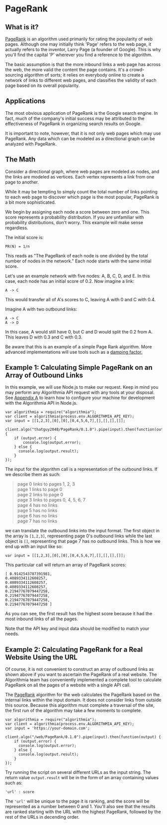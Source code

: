 # PageRank
## What is it?
[PageRank](https://algorithmia.com/algorithms/thatguy2048/PageRank) is an algorithm used primarily for rating the popularity of web pages. Although one may initially think 'Page' refers to the web page, it actually refers to the inventor, Larry Page (a founder of Google). This is why you'll find the capital 'P' wherever you find a reference to the algorithm.

The basic assumption is that the more inbound links a web page has across the web, the more valid the content the page contains. It's a crowd-sourcing algorithm of sorts; it relies on everybody online to create a network of links to different web pages, and classifies the  validity of each page based on its overall popularity.

## Applications
The most obvious application of PageRank is the Google search engine. In fact, much of the company's initial success may be attributed to the effectiveness of PageRank in organizing search results on Google.

It is important to note, however, that it is not only web pages which may use PageRank. Any data which can be modeled as a directional graph can be analyzed with PageRank.

## The Math
Consider a directional graph, where web pages are modeled as nodes, and the links are modeled as vertices. Each vertex represents a link from one page to another.

While it may be tempting to simply count the total number of links pointing to each web page to discover which page is the most popular, PageRank is a bit more sophisticated.

We begin by assigning each node a score between zero and one. This score represents a probability distribution. If you are unfamiliar with probability distributions, don't worry. This example will make sense regardless.

The initial score is:

```
PR(N) = 1/n
```

This reads as "The PageRank of each node is one divided by the total number of nodes in the network." Each node starts with the same initial score.

Let's use an example network with five nodes: A, B, C, D, and E. In this case, each node has an initial score of 0.2. Now imagine a link:

```
A -> C
```

This would transfer all of A's scores to C, leaving A with 0 and C with 0.4.

Imagine A with two outbound links:

```
A -> C
A -> D
```

In this case, A would still have 0, but C and D would split the 0.2 from A. This leaves D with 0.3 and C with 0.3.

Be aware that this is an example of a simple Page Rank algorithm. More advanced implementations will use tools such as a [damping factor.](http://www.pagerank.dk/Pagerank-formula/Damping-factor.htm)

## Example 1: Calculating Simple PageRank on an Array of Outbound Links

In this example, we will use Node.js to make our request. Keep in mind you may perform any Algorithmia API request with any tools at your disposal. See [Appendix A](appendix-a.md) to learn how to configure your machine for development with the Algorithmia API in Node.js.

```
var algorithmia = require("algorithmia");
var client = algorithmia(process.env.ALGORITHMIA_API_KEY);
var input = [[1,2,3],[0],[0],[0,4,5,6,7],[],[],[],[]];

client.algo("thatguy2048/PageRank/0.1.0").pipe(input).then(function(output) {
    if (output.error) {
        console.log(output.error);
    } else {
      console.log(output.result);
    }
});
```

The input for the algorithm call is a representation of the outbound links. If we describe them as such:

>page 0 links to pages 1, 2, 3  
>page 1 links to page 0  
>page 2 links to page 0  
>page 3 links to pages 0, 4, 5, 6, 7  
>page 4 has no links  
>page 5 has no links  
>page 6 has no links  
>page 7 has no links  

we can translate the outbound links into the input format. The first object in the array is `[1,2,3]`, representing page 0's outbound links while the last object is `[]`, representing that page 7 has no outbound links. This is how we end up with an input like so:

```
var input = [[1,2,3],[0],[0],[0,4,5,6,7],[],[],[],[]];
```

This particular call will return an array of PageRank scores:
```
[ 0.9142543787391981,
0.4089334112608257,
0.4089334112608257,
0.4089334112608257,
0.21947767079447258,
0.21947767079447258,
0.21947767079447258,
0.21947767079447258 ]
```

As you can see, the first result has the highest score because it had the most inbound links of all the pages.

Note that the API key and input data should be modified to match your needs.

## Example 2: Calculating PageRank for a Real Website Using the URL

Of course, it is not convenient to construct an array of outbound links as shown above if you want to ascertain the PageRank of a real website. The Algorithmia team has conveniently implemented a complete tool to calculate PageRank on all the pages of a website with a single API call.

The [PageRank](https://algorithmia.com/algorithms/web/PageRank) algorithm for the web calculates the PageRank based on the internal links within the input domain. It does not consider links from outside this source. Because this algorithm must complete a traversal of the site, the first run of the algorithm may take a few moments to complete.

```
var algorithmia = require("algorithmia");
var client = algorithmia(process.env.ALGORITHMIA_API_KEY);
var input = 'https://your-domain.com';

client.algo("/web/PageRank/0.1.0").pipe(input).then(function(output) {
    if (output.error) {
      console.log(output.error);
    } else {
      console.log(output.result);
    }
});
```

Try running the script on several different URLs as the input string. The return value `output.result` will be in the form of an array containing values such as:
```
'url' : score
```
The `'url'` will be unique to the page it is ranking, and the score will be represented as a number between 0 and 1. You'll also see that the results are ranked starting with the URL with the highest PageRank, followed by the rest of the URLs in decending order.
